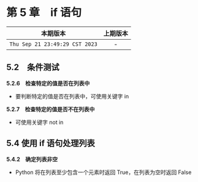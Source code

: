 # 第 5 章　if 语句

|本期版本|上期版本
|:---:|:---:
`Thu Sep 21 23:49:29 CST 2023` | -

## 5.2　条件测试

**5.2.6　检查特定的值是否在列表中**

* 要判断特定的值是否在列表中，可使用关键字 in

**5.2.7　检查特定的值是否不在列表中**

* 可使用关键字 not in

## 5.4 使用 if 语句处理列表

**5.4.2　确定列表非空**

* Python 将在列表至少包含一个元素时返回 True，在列表为空时返回 False